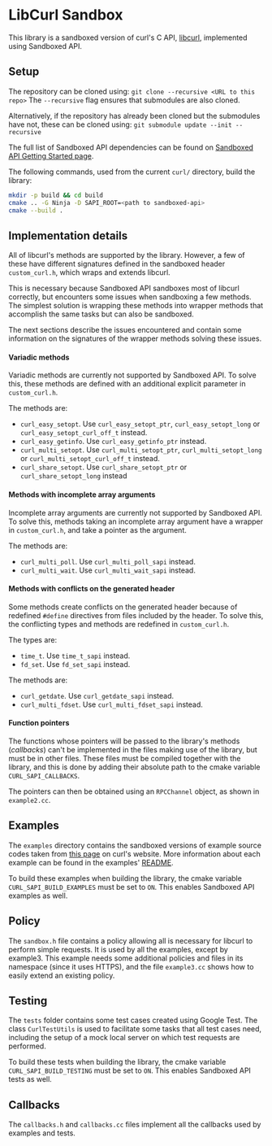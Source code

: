 # LibCurl Sandbox

This library is a sandboxed version of curl's C API,
[libcurl](https://curl.haxx.se/libcurl/c/), implemented using Sandboxed API.

## Setup

The repository can be cloned using: `git clone --recursive <URL to this repo>`
The `--recursive` flag ensures that submodules are also cloned.

Alternatively, if the repository has already been cloned but the submodules have
not, these can be cloned using: `git submodule update --init --recursive`

The full list of Sandboxed API dependencies can be found on
[Sandboxed API Getting Started page](https://developers.google.com/code-sandboxing/sandboxed-api/getting-started).

The following commands, used from the current `curl/` directory, build the
library:

```bash
mkdir -p build && cd build
cmake .. -G Ninja -D SAPI_ROOT=<path to sandboxed-api>
cmake --build .
```

## Implementation details

All of libcurl's methods are supported by the library. However, a few of these
have different signatures defined in the sandboxed header `custom_curl.h`, which
wraps and extends libcurl.

This is necessary because Sandboxed API sandboxes most of libcurl correctly, but
encounters some issues when sandboxing a few methods. The simplest solution is
wrapping these methods into wrapper methods that accomplish the same tasks but
can also be sandboxed.

The next sections describe the issues encountered and contain some information
on the signatures of the wrapper methods solving these issues.

#### Variadic methods

Variadic methods are currently not supported by Sandboxed API. To solve this,
these methods are defined with an additional explicit parameter in
`custom_curl.h`.

The methods are:

-   `curl_easy_setopt`. Use `curl_easy_setopt_ptr`, `curl_easy_setopt_long` or
    `curl_easy_setopt_curl_off_t` instead.
-   `curl_easy_getinfo`. Use `curl_easy_getinfo_ptr` instead.
-   `curl_multi_setopt`. Use `curl_multi_setopt_ptr`, `curl_multi_setopt_long`
    or `curl_multi_setopt_curl_off_t` instead.
-   `curl_share_setopt`. Use `curl_share_setopt_ptr` or `curl_share_setopt_long`
    instead

#### Methods with incomplete array arguments

Incomplete array arguments are currently not supported by Sandboxed API. To
solve this, methods taking an incomplete array argument have a wrapper in
`custom_curl.h`, and take a pointer as the argument.

The methods are:

-   `curl_multi_poll`. Use `curl_multi_poll_sapi` instead.
-   `curl_multi_wait`. Use `curl_multi_wait_sapi` instead.

#### Methods with conflicts on the generated header

Some methods create conflicts on the generated header because of redefined
`#define` directives from files included by the header. To solve this, the
conflicting types and methods are redefined in `custom_curl.h`.

The types are:

-   `time_t`. Use `time_t_sapi` instead.
-   `fd_set`. Use `fd_set_sapi` instead.

The methods are:

-   `curl_getdate`. Use `curl_getdate_sapi` instead.
-   `curl_multi_fdset`. Use `curl_multi_fdset_sapi` instead.

#### Function pointers

The functions whose pointers will be passed to the library's methods
(*callbacks*) can't be implemented in the files making use of the library, but
must be in other files. These files must be compiled together with the library,
and this is done by adding their absolute path to the cmake variable
`CURL_SAPI_CALLBACKS`.

The pointers can then be obtained using an `RPCChannel` object, as shown in
`example2.cc`.

## Examples

The `examples` directory contains the sandboxed versions of example source codes
taken from [this page](https://curl.haxx.se/libcurl/c/example.html) on curl's
website. More information about each example can be found in the examples'
[README](examples/README.md).

To build these examples when building the library, the cmake variable
`CURL_SAPI_BUILD_EXAMPLES` must be set to `ON`. This enables Sandboxed API
examples as well.

## Policy

The `sandbox.h` file contains a policy allowing all is necessary for libcurl to
perform simple requests. It is used by all the examples, except by example3.
This example needs some additional policies and files in its namespace (since it
uses HTTPS), and the file `example3.cc` shows how to easily extend an existing
policy.

## Testing

The `tests` folder contains some test cases created using Google Test. The class
`CurlTestUtils` is used to facilitate some tasks that all test cases need,
including the setup of a mock local server on which test requests are performed.

To build these tests when building the library, the cmake variable
`CURL_SAPI_BUILD_TESTING` must be set to `ON`. This enables Sandboxed API tests
as well.

## Callbacks

The `callbacks.h` and `callbacks.cc` files implement all the callbacks used by
examples and tests.
